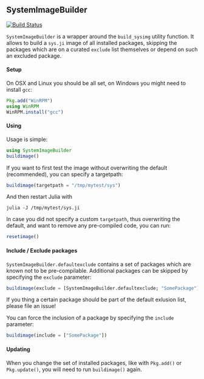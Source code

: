## SystemImageBuilder

[![Build Status](https://travis-ci.org/rened/SystemImageBuilder.jl.png)](https://travis-ci.org/rened/SystemImageBuilder.jl)

`SystemImageBuilder` is a wrapper around the `build_sysimg` utility function. It allows to build a `sys.ji` image of all installed packages, skipping the packages which are on a curated `exclude` list themselves or depend on such an excluded package.

#### Setup

On OSX and Linux you should be all set, on Windows you might need to install `gcc`:

```jl
Pkg.add("WinRPM")
using WinRPM
WinRPM.install("gcc")
```

#### Using

Usage is simple:

```jl
using SystemImageBuilder
buildimage()
```

If you want to first test the image without overwriting the default (recommended), you can specify a targetpath:

```jl
buildimage(targetpath = "/tmp/mytest/sys")
```

And then restart Julia with

```
julia -J /tmp/mytest/sys.ji
```

In case you did not specify a custom `targetpath`, thus overwriting the default, and want to remove any pre-compiled code, you can run:

```jl
resetimage()
```

#### Include / Exclude packages

`SystemImageBuilder.defaultexclude` contains a set of packages which are known not to be pre-compilable. Additional packages can be skipped by specifying the `exclude` parameter:

```jl
buildimage(exclude = [SystemImageBuilder.defaultexclude; "SomePackage"])
```

If you thing a certain package should be part of the default exlusion list, please file an issue!

You can force the inclusion of a package by specifying the `include` parameter:

```jl
buildimage(include = ["SomePackage"])
```

#### Updating

When you change the set of installed packages, like with `Pkg.add()` or `Pkg.update()`, you will need to run `buildimage()` again.


